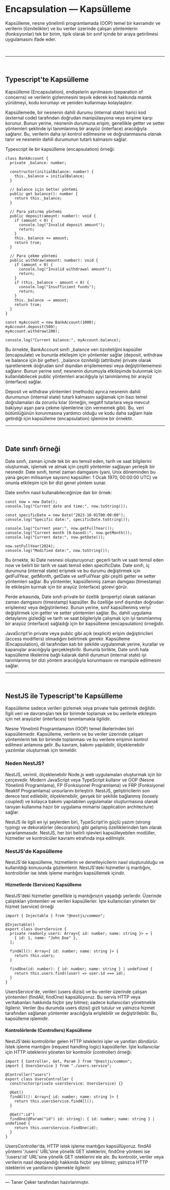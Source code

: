 <br/>

# Encapsulation — Kapsülleme

Kapsülleme, nesne yönelimli programlamada (OOP) temel bir kavramdır ve verilerin (öznitelikler) ve bu veriler üzerinde çalışan yöntemlerin (fonksiyonlar) tek bir birim, tipik olarak bir sınıf içinde bir araya getirilmesi uygulamasını ifade eder.

<br/>

---

<br/>

## Typescript'te Kapsülleme

Kapsülleme (Encapsulation), endişelerin ayrılmasını (separation of concerns) ve verilerin gizlenmesini teşvik ederek kod hakkında mantık yürütmeyi, kodu korumayı ve yeniden kullanmayı kolaylaştırır.

Kapsüllemede, bir nesnenin dahili durumu (internal state) harici kod (external code) tarafından doğrudan manipülasyona veya erişime karşı korunur. Bunun yerine, nesnenin durumuna erişim, genellikle getter ve setter yöntemleri şeklinde iyi tanımlanmış bir arayüz (interface) aracılığıyla sağlanır. Bu, verilerin daha iyi kontrol edilmesine ve doğrulanmasına olanak tanır ve nesnenin dahili durumunun tutarlı kalmasını sağlar.

Typescript ile bir kapsülleme (encapsulation) örneği:

```tsx
class BankAccount {
  private _balance: number;

  constructor(initialBalance: number) {
    this._balance = initialBalance;
  }

  // balance için Getter yöntemi
  public get balance(): number {
    return this._balance;
  }

  // Para yatırma yöntemi
  public deposit(amount: number): void {
    if (amount < 0) {
      console.log("Invalid deposit amount");
      return;
    }
    this._balance += amount;
    return true;
  }

  // Para çekme yöntemi
  public withdraw(amount: number): void {
    if (amount < 0) {
      console.log("Invalid withdrawal amount");
      return;
    }
    if (this._balance - amount < 0) {
      console.log("Insufficient funds");
      return;
    }
    this._balance -= amount;
    return true;
  }
}

const myAccount = new BankAccount(1000);
myAccount.deposit(500);
myAccount.withdraw(200);

console.log("Current balance:", myAccount.balance);
```

Bu örnekte, BankAccount sınıfı \_balance veri özniteliğini kapsüller (encapsulate) ve bununla etkileşim için yöntemler sağlar (deposit, withdraw ve balance için bir getter).
\_balance özniteliği (attribute) private olarak işaretlenerek doğrudan sınıf dışından erişilememesi veya değiştirilememesi sağlanır. Bunun yerine sınıf, nesnenin durumuyla etkileşimde bulunmak için kullanılabilecek public yöntemleri aracılığıyla iyi tanımlanmış bir arayüz (interface) sağlar.

Deposit ve withdraw yöntemleri (methods) ayrıca nesnenin dahili durumunun (internal state) tutarlı kalmasını sağlamak için bazı temel doğrulamaları da zorunlu kılar (örneğin, negatif tutarlara veya mevcut bakiyeyi aşan para çekme işlemlerine izin vermemek gibi). Bu, veri bütünlüğünün korunmasına yardımcı olduğu ve kodu daha sağlam hale getirdiği için kapsülleme (encapsulation) işlemine bir örnektir.
<br/>

---

<br/>

## Date sınıfı örneği

Date sınıfı, zaman içinde tek bir anı temsil eden, tarih ve saat bilgilerini oluşturmak, işlemek ve almak için çeşitli yöntemler sağlayan yerleşik bir nesnedir. Date sınıfı, temel zaman damgasını (yani, Unix döneminden bu yana geçen milisaniye sayısını) kapsüller: 1 Ocak 1970, 00:00:00 UTC) ve onunla etkileşim için bir dizi genel yöntem sunar.

Date sınıfını nasıl kullanabileceğinize dair bir örnek:

```tsx
const now = new Date();
console.log("Current date and time:", now.toString());

const specificDate = new Date("2023-10-01T00:00:00");
console.log("Specific date:", specificDate.toString());

console.log("Current year:", now.getFullYear());
console.log("Current month (0-based):", now.getMonth());
console.log("Current date:", now.getDate());

now.setFullYear(2024);
console.log("Modified date:", now.toString());
```

Bu örnekte, iki Date nesnesi oluşturuyoruz: geçerli tarih ve saati temsil eden now ve belirli bir tarih ve saati temsil eden specificDate. Date sınıfı, iç durumuna (internal state) erişmek ve bu durumu değiştirmek için getFullYear, getMonth, getDate ve setFullYear gibi çeşitli getter ve setter yöntemleri sağlar. Bu yöntemler, kapsüllenmiş zaman damgası (timestamp) ile etkileşim kurmak için bir arayüz (interface) görevi görür.

Perde arkasında, Date sınıfı private bir özellik (property) olarak saklanan zaman damgasını (timestamp) kapsüller. Bu özelliğe sınıf dışından doğrudan erişilemez veya değiştirilemez. Bunun yerine, sınıf kapsüllenmiş veriyi değiştirmek için getter ve setter yöntemleri sağlar. Bu, dahili uygulama detaylarını gizlediği ve tarih ve saat bilgileriyle çalışmak için iyi tanımlanmış bir arayüz (interface) sağladığı için bir kapsülleme (encapsulation) örneğidir.

JavaScript'in private veya public gibi açık (explicit) erişim değiştiricileri (access modifiers) olmadığını belirtmek gerekir. Kapsülleme (Encapsulation), dil tarafından katı bir şekilde uygulanmak yerine, kurallar ve kapanışlar aracılığıyla gerçekleştirilir. Bununla birlikte, Date sınıfı hala kapsülleme ilkelerine bağlı kalarak dahili durumun (internal state) iyi tanımlanmış bir dizi yöntem aracılığıyla korunmasını ve manipüle edilmesini sağlar.
<br/>

---

<br/>

## NestJS ile Typescript'te Kapsülleme

Kapsülleme sadece verileri gizlemek veya private hale getirmek değildir. İlgili veri ve davranışları tek bir birimde toplamak ve bu verilerle etkileşim için net arayüzler (interfaces) tanımlamakla ilgilidir.

Nesne Yönelimli Programlamanın (OOP) temel ilkelerinden biri kapsüllemedir. Kapsülleme, verilerin ve bu veriler üzerinde çalışan yöntemlerin tek bir birimde toplanması ve bu verilere erişimin kontrol edilmesi anlamına gelir. Bu kavram, bakımı yapılabilir, ölçeklenebilir yazılımlar oluşturmak için temeldir.
<br/>

### Neden NestJS?

NestJS, verimli, ölçeklenebilir Node.js web uygulamaları oluşturmak için bir çerçevedir. Modern JavaScript veya TypeScript kullanır ve OOP (Nesne Yönelimli Programlama), FP (Fonksiyonel Programlama) ve FRP (Fonksiyonel Reaktif Programlama) unsurlarını birleştirir. NestJS, geliştiricilerin son derece test edilebilir, ölçeklenebilir, gevşek bir şekilde bağlanmış (loosely coupled) ve kolayca bakımı yapılabilen uygulamalar oluşturmasına olanak tanıyan kullanıma hazır bir uygulama mimarisi (application architecture) sağlar.

NestJS ile ilgili en iyi şeylerden biri, TypeScript'in güçlü yazım (strong typing) ve dekoratörler (decorators) gibi gelişmiş özelliklerinden tam olarak yararlanmasıdır. NestJS, her biri belirli işlevleri kapsülleyebilen modüller, hizmetler ve kontrolcüler kavramı etrafında inşa edilmiştir.
<br/>

### NestJS'de Kapsülleme

NestJS'de kapsülleme, hizmetlerin ve denetleyicilerin nasıl oluşturulduğu ve kullanıldığı konusunda gözlemlenir. NestJS'deki hizmetler iş mantığını, kontrolörler ise istek işleme mantığını kapsüllemek içindir.
<br/>

#### Hizmetlerde (Services) Kapsülleme

NestJS'deki hizmetler genellikle iş mantığınızın yaşadığı yerlerdir. Üzerinde çalıştıkları yöntemleri ve verileri kapsüllerler. İşte kullanıcıları yöneten bir hizmet (service) örneği

```tsx
import { Injectable } from "@nestjs/common";

@Injectable()
export class UsersService {
  private readonly users: Array<{ id: number; name: string }> = [
    { id: 1, name: "John Doe" },
  ];

  findAll(): Array<{ id: number; name: string }> {
    return this.users;
  }

  findOne(id: number): { id: number; name: string } | undefined {
    return this.users.find((user) => user.id === id);
  }
}
```

UsersService'de, verileri (users dizisi) ve bu veriler üzerinde çalışan yöntemleri (findAll, findOne) kapsüllüyoruz. Bu servis HTTP veya veritabanları hakkında hiçbir şey bilmez; sadece kullanıcıları yönetmekle ilgilenir. Veriler (bu durumda users dizisi) gizli tutulur ve yalnızca hizmet tarafından sağlanan yöntemler aracılığıyla erişilebilir ve değiştirilebilir. Bu, kapsülleme işlemidir.
<br/>

#### Kontrolörlerde (Controllers) Kapsülleme

NestJS'deki kontrolörler gelen HTTP isteklerini işler ve yanıtları döndürür. İstek işleme mantığını (request handling logic) kapsüllerler. İşte kullanıcılar için HTTP isteklerini yöneten bir kontrolör (controller) örneği:

```tsx
import { Controller, Get, Param } from "@nestjs/common";
import { UsersService } from "./users.service";

@Controller("users")
export class UsersController {
  constructor(private usersService: UsersService) {}

  @Get()
  findAll(): Array<{ id: number; name: string }> {
    return this.usersService.findAll();
  }

  @Get(":id")
  findOne(@Param("id") id: string): { id: number; name: string } | undefined {
    return this.usersService.findOne(id);
  }
}
```

UsersController'da, HTTP istek işleme mantığını kapsüllüyoruz. findAll yöntemi '/users' URL'sine yönelik GET isteklerini, findOne yöntemi ise '/users/:id' URL'sine yönelik GET isteklerini ele alır. Bu kontrolör, veriler veya verilerin nasıl depolandığı hakkında hiçbir şey bilmez; yalnızca HTTP isteklerini ve yanıtlarını işlemekle ilgilenir.

---

— Taner Çeker tarafından hazırlanmıştır.
